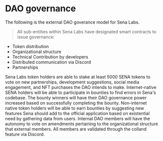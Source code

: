 # DAO governance

The following is the external DAO goverance model for Sena Labs.

> All sub-entities within Sena Labs have designated smart contracts to issue governance:
- Token distribution
- Organizational structure
- Technical Contribution by developers
- Distributed communication via Discord
- Partnerships

Sena Labs token holders are able to stake at least 5000 SENA tokens to vote on new partnerships, development suggestions, social media engagement, and NFT purchases the DAO intends to make. Internet-native SENA holders will be able to participate in bounties to find errors in  Sena's codebase. The bounty winners will have their DAO governance power increased based on successfully completing the bounty. Non-internet native token holders will be able to earn bounties by suggesting new features Sena should add to the official application based on existential need by gathering data from users. Internal DAO members will have the autonomy to vote on amendments pertaining to the organizational structure that external members. All members are validated through the colland feature via Discord.
